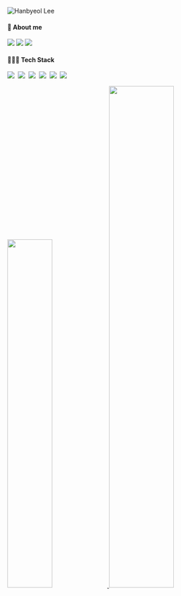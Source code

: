 ![Hanbyeol Lee](https://capsule-render.vercel.app/api?type=waving&height=200&text=HanbyeolLee&fontAlign=70&fontAlignY=40&color=gradient)

#### 🌱 About me
<p>
  <a href="https://velog.io/@hanbyeolee" target="_blank"><img src="https://img.shields.io/badge/Tech_Blog-DD0B78?style=flat-square&logo=Velog&logoColor=white"/></a>
  <a href="https://www.linkedin.com/in/yhb1834/" target="_blank"><img src="https://img.shields.io/badge/yhb1834-0A66C2?style=flat-square&logo=Linkedin&logoColor=white"/></a>
  <a href="mailto:yhb18340@gmail.com" target="_blank"><img src="https://img.shields.io/badge/yhb18340@gmail.com-EA4335?style=flat-square&logo=Gmail&logoColor=white"/></a>
</p>


#### 👩🏻‍💻 Tech Stack 
<p>
  <a><img src="https://img.shields.io/badge/Python-3766AB?style=flat-square&logo=Python&logoColor=white"/></a>&nbsp
  <img src="https://img.shields.io/badge/#FCC624?style=flat-square&logo=Linux&logoColor=white"/></a>&nbsp
  <img src="https://img.shields.io/badge/#22314E?style=flat-square&logo=ROS&logoColor=white"/></a>&nbsp
  <img src="https://img.shields.io/badge/#3DDC84?style=flat-square&logo=Android&logoColor=white"/></a>&nbsp
  <img src="https://img.shields.io/badge/#A8B9CC?style=flat-square&logo=C&logoColor=white"/></a>&nbsp
  <img src="https://img.shields.io/badge/PyTorch-#EE4C2C?style=flat-square&logo=PyTorch&logoColor=white"/></a>&nbsp
  
</p>


<a href="s">
  <img src="https://github-readme-stats.vercel.app/api/top-langs/?username=yhb1834&exclude_repo=yhb1834.github.io&layout=compact&theme=tokyonight" width="45%"/>
</a>
<a href="s">
  <img src="https://github-readme-stats.vercel.app/api?username=yhb1834&theme=tokyonight&show_icons=true" width="54%" />
</a>


<!--
**yhb1834/yhb1834** is a ✨ _special_ ✨ repository because its `README.md` (this file) appears on your GitHub profile.

Here are some ideas to get you started:

- 🔭 I’m currently working on ...
- 🌱 I’m currently learning ...
- 👯 I’m looking to collaborate on ...
- 🤔 I’m looking for help with ...
- 💬 Ask me about ...
- 📫 How to reach me: ...
- 😄 Pronouns: ...
- ⚡ Fun fact: ...
-->
